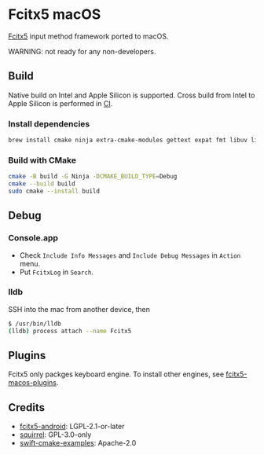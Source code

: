 # Fcitx5 macOS

[Fcitx5](https://github.com/fcitx/fcitx5) input method framework ported to macOS.

WARNING: not ready for any non-developers.

## Build
Native build on Intel and Apple Silicon is supported.
Cross build from Intel to Apple Silicon is performed in [CI](.github/workflows/ci.yml).

### Install dependencies
```sh
brew install cmake ninja extra-cmake-modules gettext expat fmt libuv libxkbcommon iso-codes json-c
```

### Build with CMake
```sh
cmake -B build -G Ninja -DCMAKE_BUILD_TYPE=Debug
cmake --build build
sudo cmake --install build
```

## Debug
### Console.app
* Check `Include Info Messages` and `Include Debug Messages` in `Action` menu.
* Put `FcitxLog` in `Search`.

### lldb
SSH into the mac from another device, then
```sh
$ /usr/bin/lldb
(lldb) process attach --name Fcitx5
```

## Plugins
Fcitx5 only packges keyboard engine.
To install other engines, see [fcitx5-macos-plugins](https://github.com/fcitx-contrib/fcitx5-macos-plugins).

## Credits
* [fcitx5-android](https://github.com/fcitx5-android/fcitx5-android): LGPL-2.1-or-later
* [squirrel](https://github.com/rime/squirrel): GPL-3.0-only
* [swift-cmake-examples](https://github.com/apple/swift-cmake-examples): Apache-2.0
